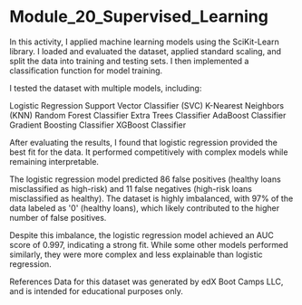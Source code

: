 # Module_20_Supervised_Learning

In this activity, I applied machine learning models using the SciKit-Learn library. I loaded and evaluated the dataset, applied standard scaling, and split the data into training and testing sets. I then implemented a classification function for model training.

I tested the dataset with multiple models, including:

Logistic Regression
Support Vector Classifier (SVC)
K-Nearest Neighbors (KNN)
Random Forest Classifier
Extra Trees Classifier
AdaBoost Classifier
Gradient Boosting Classifier
XGBoost Classifier

After evaluating the results, I found that logistic regression provided the best fit for the data. It performed competitively  with complex models while remaining interpretable.

The logistic regression model predicted 86 false positives (healthy loans misclassified as high-risk) and 11 false negatives (high-risk loans misclassified as healthy). The dataset is highly imbalanced, with 97% of the data labeled as '0' (healthy loans), which likely contributed to the higher number of false positives.

Despite this imbalance, the logistic regression model achieved an AUC score of 0.997, indicating a strong fit. While some other models performed similarly, they were more complex and less explainable than logistic regression.


References
Data for this dataset was generated by edX Boot Camps LLC, and is intended for educational purposes only.
